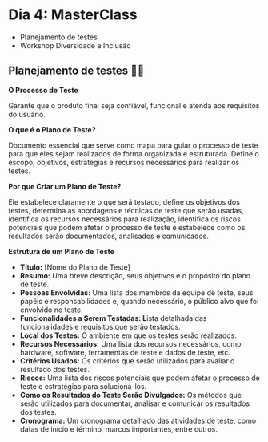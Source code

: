 # Dia 4: MasterClass

- Planejamento de testes
- Workshop Diversidade e Inclusão

## Planejamento de testes 👩‍🔬

**O Processo de Teste**

Garante que o produto final seja confiável, funcional e atenda aos requisitos do usuário.

**O que é o Plano de Teste?**

Documento essencial que serve como mapa para guiar o processo de teste para que eles sejam realizados de forma organizada e estruturada. Define o escopo, objetivos, estratégias e recursos necessários para realizar os testes.

**Por que Criar um Plano de Teste?**

Ele estabelece claramente o que será testado, define os objetivos dos testes, determina as abordagens e técnicas de teste que serão usadas, identifica os recursos necessários para realização, identifica os riscos potenciais que podem afetar o processo de teste e estabelece como os resultados serão documentados, analisados e comunicados.

**Estrutura de um Plano de Teste**

- **Título:** [Nome do Plano de Teste]
- **Resumo:** Uma breve descrição, seus objetivos e o propósito do plano de teste.
- **Pessoas Envolvidas:** Uma lista dos membros da equipe de teste, seus papéis e responsabilidades e, quando necessário, o público alvo que foi envolvido no teste.
- **Funcionalidades a Serem Testadas: L**ista detalhada das funcionalidades e requisitos que serão testados.
- **Local dos Testes:** O ambiente em que os testes serão realizados.
- **Recursos Necessários:** Uma lista dos recursos necessários, como hardware, software, ferramentas de teste e dados de teste, etc.
- **Critérios Usados:** Os critérios que serão utilizados para avaliar o resultado dos testes.
- **Riscos:** Uma lista dos riscos potenciais que podem afetar o processo de teste e estratégias para solucioná-los.
- **Como os Resultados do Teste Serão Divulgados:** Os métodos que serão utilizados para documentar, analisar e comunicar os resultados dos testes.
- **Cronograma:** Um cronograma detalhado das atividades de teste, como datas de início e término, marcos importantes, entre outros.
